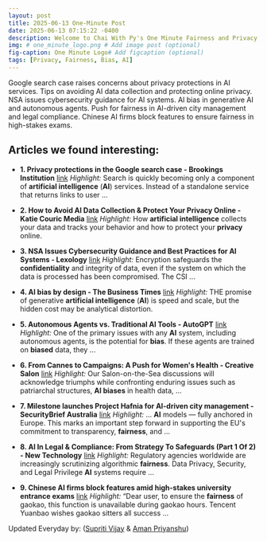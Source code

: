 ```yaml
---
layout: post
title: 2025-06-13 One-Minute Post
date: 2025-06-13 07:15:22 -0400
description: Welcome to Chai With Py's One Minute Fairness and Privacy, which aims to provide you the current happenings in the world of Fairness, Privacy, and AI.
img: # one_minute_logo.png # Add image post (optional)
fig-caption: One Minute Logo# Add figcaption (optional)
tags: [Privacy, Fairness, Bias, AI]
---
```


Google search case raises concerns about privacy protections in AI services. Tips on avoiding AI data collection and protecting online privacy. NSA issues cybersecurity guidance for AI systems. AI bias in generative AI and autonomous agents. Push for fairness in AI-driven city management and legal compliance. Chinese AI firms block features to ensure fairness in high-stakes exams.

## Articles we found interesting:

- **1. <b>Privacy</b> protections in the Google search case - Brookings Institution** [link](https://www.brookings.edu/articles/privacy-protections-in-the-google-search-case/)
_Highlight:_ Search is quickly becoming only a component of <b>artificial intelligence</b> (<b>AI</b>) services. Instead of a standalone service that returns links to user&nbsp;...

- **2. How to Avoid <b>AI</b> Data Collection &amp; Protect Your <b>Privacy</b> Online - Katie Couric Media** [link](https://katiecouric.com/news/tech/how-to-avoid-ai-data-tracking-protect-privacy-online/)
_Highlight:_ How <b>artificial intelligence</b> collects your data and tracks your behavior and how to protect your <b>privacy</b> online.

- **3. NSA Issues Cybersecurity Guidance and Best Practices for <b>AI</b> Systems - Lexology** [link](https://www.lexology.com/library/detail.aspx%3Fg%3D4baff108-d7d0-49f9-874f-f7ceaad131f5)
_Highlight:_ Encryption safeguards the <b>confidentiality</b> and integrity of data, even if the system on which the data is processed has been compromised. The CSI&nbsp;...

- **4. <b>AI bias</b> by design - The Business Times** [link](https://www.businesstimes.com.sg/wealth/wealth-investing/ai-bias-design)
_Highlight:_ THE promise of generative <b>artificial intelligence</b> (<b>AI</b>) is speed and scale, but the hidden cost may be analytical distortion.

- **5. Autonomous Agents vs. Traditional <b>AI</b> Tools - AutoGPT** [link](https://autogpt.net/autonomous-agents-vs-traditional-ai-tools/)
_Highlight:_ One of the primary issues with any <b>AI</b> system, including autonomous agents, is the potential for <b>bias</b>. If these agents are trained on <b>biased</b> data, they&nbsp;...

- **6. From Cannes to Campaigns: A Push for Women&#39;s Health - Creative Salon** [link](https://creative.salon/articles/features/weber-shandwick-women-s-health-rachel-pay-cannes)
_Highlight:_ Our Salon-on-the-Sea discussions will acknowledge triumphs while confronting enduring issues such as patriarchal structures, <b>AI biases</b> in health data,&nbsp;...

- **7. Milestone launches Project Hafnia for <b>AI</b>-driven city management - SecurityBrief Australia** [link](https://securitybrief.com.au/story/milestone-launches-project-hafnia-for-ai-driven-city-management)
_Highlight:_ ... <b>AI</b> models — fully anchored in Europe. This marks an important step forward in supporting the EU&#39;s commitment to transparency, <b>fairness</b>, and&nbsp;...

- **8. <b>AI</b> In Legal &amp; Compliance: From Strategy To Safeguards (Part 1 Of 2) - New Technology** [link](https://www.mondaq.com/unitedstates/new-technology/1636704/ai-in-legal-compliance-from-strategy-to-safeguards-part-1-of-2)
_Highlight:_ Regulatory agencies worldwide are increasingly scrutinizing algorithmic <b>fairness</b>. Data Privacy, Security, and Legal Privilege <b>AI</b> systems require&nbsp;...

- **9. Chinese <b>AI</b> firms block features amid high-stakes university entrance exams** [link](https://www.washingtonpost.com/world/2025/06/10/china-exam-gaokao-ai-cheating-test/)
_Highlight:_ “Dear user, to ensure the <b>fairness</b> of gaokao, this function is unavailable during gaokao hours. Tencent Yuanbao wishes gaokao sitters all success&nbsp;...


Updated Everyday by: (<a href="https://supritivijay.github.io/">Supriti Vijay</a> & <a href="https://amanpriyanshu.github.io/">Aman Priyanshu</a>)
